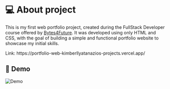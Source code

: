 
# 💻 About project

This is my first web portfolio project, created during the FullStack Developer course offered by [Bytes4Future](https://bytes4future.pt/). It was developed using only HTML and CSS, with the goal of building a simple and functional portfolio website to showcase my initial skills.
<p> Link: https://portfolio-web-kimberllyatanazios-projects.vercel.app/ </p>


## 🎨 Demo

![Demo](https://github.com/user-attachments/assets/dc328d8d-d9f3-4f96-b42c-6945e4a3a9a4)



